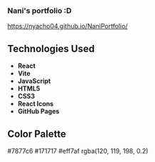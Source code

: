### Nani's portfolio :D

https://nyacho04.github.io/NaniPortfolio/

## Technologies Used

- **React**
- **Vite** 
- **JavaScript**
- **HTML5** 
- **CSS3**
- **React Icons**
- **GitHub Pages**

## Color Palette
#7877c6
#171717
#eff7af
rgba(120, 119, 198, 0.2)
